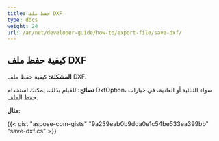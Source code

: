 ```yaml
---
title: حفظ ملف DXF
type: docs
weight: 24
url: /ar/net/developer-guide/how-to/export-file/save-dxf/
---
```


## **كيفية حفظ ملف DXF**

**المشكلة:** كيفية حفظ ملف DXF.

**نصائح:** للقيام بذلك، يمكنك استخدام DxfOption، سواء الثنائية أو العادية، في خيارات حفظ الملف.

**مثال:**

{{< gist "aspose-com-gists" "9a239eab0b9dda0e1c54be533ea399bb" "save-dxf.cs" >}}
